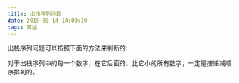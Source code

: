 ```yaml
---
title: 出栈序列问题
date: 2015-03-14 14:00:19
tags: 算法
---
```


出栈序列问题可以按照下面的方法来判断的:

对于出栈序列中的每一个数字，在它后面的、比它小的所有数字，一定是按递减顺序排列的。
